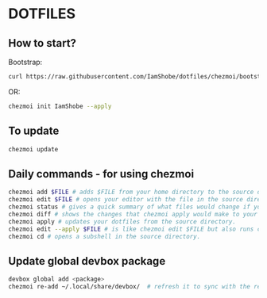 DOTFILES
========

## How to start?
Bootstrap:
```bash
curl https://raw.githubusercontent.com/IamShobe/dotfiles/chezmoi/bootstrap.sh | bash
```

OR:

```bash
chezmoi init IamShobe --apply
```

## To update
```bash
chezmoi update
```

## Daily commands - for using chezmoi
```bash
chezmoi add $FILE # adds $FILE from your home directory to the source directory.
chezmoi edit $FILE # opens your editor with the file in the source directory that corresponds to $FILE.
chezmoi status # gives a quick summary of what files would change if you ran chezmoi apply.
chezmoi diff # shows the changes that chezmoi apply would make to your home directory.
chezmoi apply # updates your dotfiles from the source directory.
chezmoi edit --apply $FILE # is like chezmoi edit $FILE but also runs chezmoi apply $FILE afterwards.
chezmoi cd # opens a subshell in the source directory.
```

## Update global devbox package
```bash
devbox global add <package>
chezmoi re-add ~/.local/share/devbox/  # refresh it to sync with the rest
```

